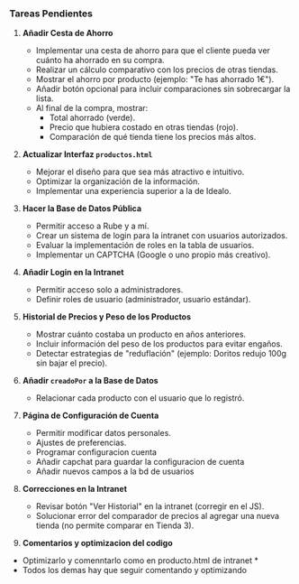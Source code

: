 ### Tareas Pendientes

1. **Añadir Cesta de Ahorro**
   - Implementar una cesta de ahorro para que el cliente pueda ver cuánto ha ahorrado en su compra.
   - Realizar un cálculo comparativo con los precios de otras tiendas.
   - Mostrar el ahorro por producto (ejemplo: "Te has ahorrado 1€").
   - Añadir botón opcional para incluir comparaciones sin sobrecargar la lista.
   - Al final de la compra, mostrar:
     - Total ahorrado (verde).
     - Precio que hubiera costado en otras tiendas (rojo).
     - Comparación de qué tienda tiene los precios más altos.

2. **Actualizar Interfaz `productos.html`**
   - Mejorar el diseño para que sea más atractivo e intuitivo.
   - Optimizar la organización de la información.
   - Implementar una experiencia superior a la de Idealo.

3. **Hacer la Base de Datos Pública**
   - Permitir acceso a Rube y a mí.
   - Crear un sistema de login para la intranet con usuarios autorizados.
   - Evaluar la implementación de roles en la tabla de usuarios.
   - Implementar un CAPTCHA (Google o uno propio más creativo).

4. **Añadir Login en la Intranet**
   - Permitir acceso solo a administradores.
   - Definir roles de usuario (administrador, usuario estándar).

6. **Historial de Precios y Peso de los Productos**
   - Mostrar cuánto costaba un producto en años anteriores.
   - Incluir información del peso de los productos para evitar engaños.
   - Detectar estrategias de "reduflación" (ejemplo: Doritos redujo 100g sin bajar el precio).

7. **Añadir `creadoPor` a la Base de Datos**
   - Relacionar cada producto con el usuario que lo registró.

8. **Página de Configuración de Cuenta**
   - Permitir modificar datos personales.
   - Ajustes de preferencias.
   - Programar configuracion cuenta
   - Añadir capchat para guardar la configuracion de cuenta
   - Añadir nuevos campos a la bd de usuarios

9. **Correcciones en la Intranet**
   - Revisar botón "Ver Historial" en la intranet (corregir en el JS).
   - Solucionar error del comparador de precios al agregar una nueva tienda (no permite comparar en Tienda 3).

10. **Comentarios y optimizacion del codigo**
   - Optimizarlo y comenntarlo como en producto.html de intranet
      *
   - Todos los demas hay que seguir comentando y optimizando